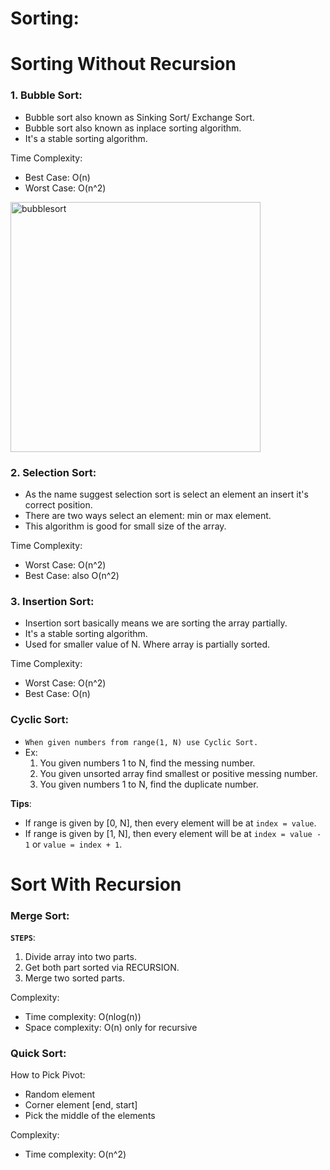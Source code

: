 # Sorting:

# Sorting Without Recursion
### 1. Bubble Sort:
- Bubble sort also known as Sinking Sort/ Exchange Sort.
- Bubble sort also known as inplace sorting algorithm.
- It's a stable sorting algorithm.

Time Complexity:
- Best Case: O(n)
- Worst Case: O(n^2)
<img src="https://github.com/sajib-mandal/DataStructures-and-Algorithms-in-JavaScript/blob/main/images/bubblesort.jpg" alt="bubblesort" height="400" weight="420">

### 2. Selection Sort:
- As the name suggest selection sort is select an element an insert it's correct position.
- There are two ways select an element: min or max element.
- This algorithm is good for small size of the array.

Time Complexity:
- Worst Case: O(n^2)
- Best Case: also O(n^2)

### 3. Insertion Sort:
- Insertion sort basically means we are sorting the array partially.
- It's a stable sorting algorithm.
- Used for smaller value of N. Where array is partially sorted.

Time Complexity:
- Worst Case: O(n^2)
- Best Case: O(n)

### Cyclic Sort:
- `When given numbers from range(1, N) use Cyclic Sort.`
- Ex:
   1. You given numbers 1 to N, find the messing number.
   2. You given unsorted array find smallest or positive messing number.
   3. You given numbers 1 to N, find the duplicate number.

**Tips**:
- If range is given by [0, N], then every element will be at `index = value`.
- If range is given by [1, N], then every element will be at `index = value - 1` or `value = index + 1`.

# Sort With Recursion

### Merge Sort:

**`STEPS`**:
 1. Divide array into two parts.
 2. Get both part sorted via RECURSION.
 3. Merge two sorted parts.

Complexity:
- Time complexity: O(nlog(n))
- Space complexity: O(n) only for recursive

### Quick Sort:

How to Pick Pivot:
- Random element
- Corner element [end, start]
- Pick the middle of the elements

Complexity:
- Time complexity: O(n^2)
